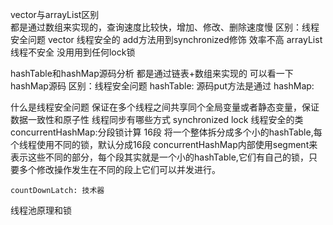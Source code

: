 vector与arrayList区别   
    都是通过数组来实现的，查询速度比较快，增加、修改、删除速度慢
    区别：线程安全问题
    vector 线程安全的 add方法用到synchronized修饰 效率不高
    arrayList 线程不安全 没用用到任何lock锁
    
hashTable和hashMap源码分析
    都是通过链表+数组来实现的 可以看一下hashMap源码
    区别：线程安全问题
    hashTable: 源码put方法是通过
    hashMap:

什么是线程安全问题
    保证在多个线程之间共享同个全局变量或者静态变量，保证数据一致性和原子性
线程同步有哪些方式
    synchronized lock
线程安全的类
    concurrentHashMap:分段锁计算  16段  将一个整体拆分成多个小的hashTable,每个线程使用不同的锁，默认分成16段
    concurrentHashMap内部使用segment来表示这些不同的部分，每个段其实就是一个小的hashTable,它们有自己的锁，只要多个修改操作发生在不同的段上它们可以并发进行。
        
    countDownLatch: 技术器
    
线程池原理和锁
    
    
    